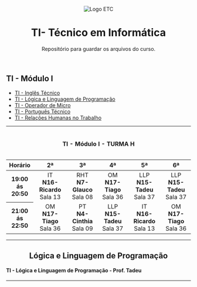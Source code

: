 
<p align="center">
  <img id="home" src="https://assets-juca.netlify.app/etc-logo.png" alt="Logo ETC">
</p>

<h1 align="center">TI- Técnico em Informática</h1>

<p align="center">
Repositório para guardar os arquivos do curso.
</p>

<br>

## TI - Módulo I

* [TI - Inglês Técnico](../it/)
* [TI - Lógica e Linguagem de Programação](../llp/)
* [TI - Operador de Micro](../om/)
* [TI - Português Técnico](../pt/)
* [TI - Relações Humanas no Trabalho](../rht/)

<hr>

<table align="center">
  <caption><h4 align="center">TI - Módulo I - TURMA H</h4></caption>
  <thead>
    <tr>
      <th>Horário</th>
      <th>2ª</th>
      <th>3ª</th>
      <th>4ª</th>
      <th>5ª</th>
      <th>6ª</th>
    </tr>
  </thead>
  <tbody>
    <tr>
      <th scope="row">19:00 <br>ás<br>20:50</th>
        <td align="center">IT<br><b>N16- Ricardo</b><br>Sala 13</td>
        <td align="center">RHT<br><b>N7- Glauco</b><br>Sala 08</td>
        <td align="center">OM<br><b>N17- Tiago</b><br>Sala 36</td>
        <td align="center">LLP<br><b>N15- Tadeu</b><br>Sala 37</td>
        <td align="center">LLP<br><b>N15- Tadeu</b><br>Sala 37</td>
    </tr>
    <tr>
       <th scope="row">21:00 <br>ás<br>22:50</th>
        <td align="center">OM<br><b>N17- Tiago</b><br>Sala 36</td>
        <td align="center">PT<br><b>N4- Cinthia</b><br>Sala 09</td>
        <td align="center">LLP<br><b>N15- Tadeu</b><br>Sala 37</td>
        <td align="center">IT<br><b>N16- Ricardo</b><br>Sala 13</td>
        <td align="center">OM<br><b>N17- Tiago</b><br>Sala 36</td>
    </tr>
  </tbody>
</table>
<hr>
<h2 align="center">Lógica e Linguagem de Programação</h2>
<h4>TI - Lógica e Linguagem de Programação - Prof. Tadeu</h4>

<hr>
 
